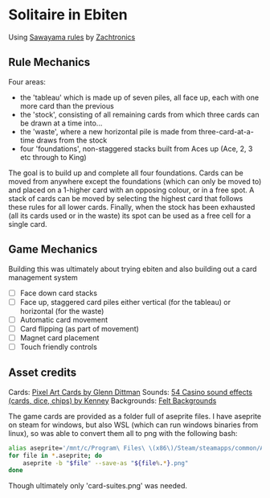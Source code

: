 # Solitaire in Ebiten

Using [Sawayama rules](https://www.watsonbrosgames.com/solitaire/) by [Zachtronics](https://www.zachtronics.com/solitaire-collection/)

## Rule Mechanics

Four areas:

- the 'tableau' which is made up of seven piles, all face up, each with one more card than the previous
- the 'stock', consisting of all remaining cards from which three cards can be drawn at a time into...
- the 'waste', where a new horizontal pile is made from three-card-at-a-time draws from the stock
- four 'foundations', non-staggered stacks built from Aces up (Ace, 2, 3 etc through to King)

The goal is to build up and complete all four foundations. Cards can be moved from anywhere except the foundations (which can only be moved to) and placed on a 1-higher card with an opposing colour, or in a free spot. A stack of cards can be moved by selecting the highest card that follows these rules for all lower cards. Finally, when the stock has been exhausted (all its cards used or in the waste) its spot can be used as a free cell for a single card.

## Game Mechanics

Building this was ultimately about trying ebiten and also building out a card management system

- [ ] Face down card stacks
- [ ] Face up, staggered card piles either vertical (for the tableau) or horizontal (for the waste)
- [ ] Automatic card movement
- [ ] Card flipping (as part of movement)
- [ ] Magnet card placement
- [ ] Touch friendly controls

## Asset credits

Cards: [Pixel Art Cards by Glenn Dittman](https://opengameart.org/content/pixel-art-cards)
Sounds: [54 Casino sound effects (cards, dice, chips) by Kenney](https://opengameart.org/content/54-casino-sound-effects-cards-dice-chips)
Backgrounds: [Felt Backgrounds](https://opengameart.org/content/felt-backgrounds)

The game cards are provided as a folder full of aseprite files. I have aseprite on steam for windows, but also WSL (which can run windows binaries from linux), so was able to convert them all to png with the following bash:

```bash
alias aseprite='/mnt/c/Program\ Files\ \(x86\)/Steam/steamapps/common/Aseprite/Aseprite.exe'
for file in *.aseprite; do
    aseprite -b "$file" --save-as "${file%.*}.png"
done
```

Though ultimately only 'card-suites.png' was needed.
